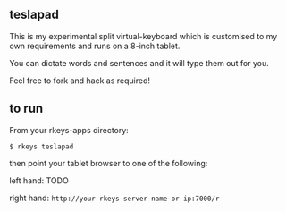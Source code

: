 ## teslapad

This is my experimental split virtual-keyboard which is customised
to my own requirements and runs on a 8-inch tablet.

You can dictate words and sentences and it will type them out for you.

Feel free to fork and hack as required!

## to run

From your rkeys-apps directory:

    $ rkeys teslapad

then point your tablet browser to one of the following:

left hand: TODO

right hand: `http://your-rkeys-server-name-or-ip:7000/r`

